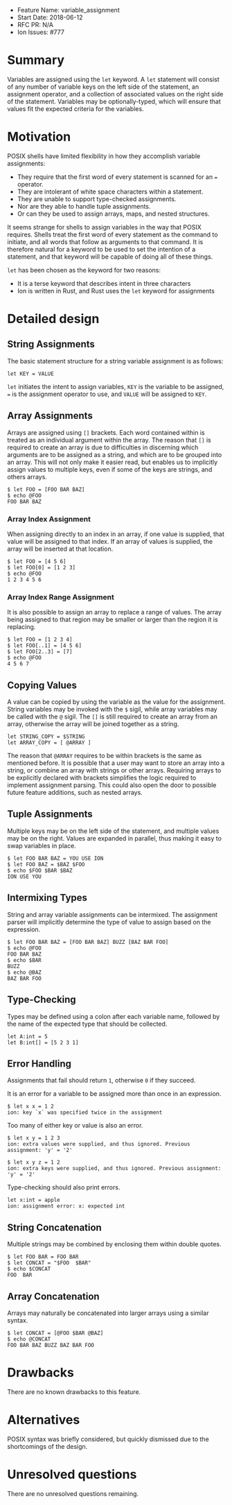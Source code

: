 - Feature Name: variable_assignment
- Start Date: 2018-06-12
- RFC PR: N/A
- Ion Issues: #777

# Summary
[summary]: #summary

Variables are assigned using the `let` keyword. A `let` statement will consist of any number of
variable keys on the left side of the statement, an assignment operator, and a collection of
associated values on the right side of the statement. Variables may be optionally-typed, which
will ensure that values fit the expected criteria for the variables.

# Motivation
[motivation]: #motivation

POSIX shells have limited flexibility in how they accomplish variable assignments:

- They require that the first word of every statement is scanned for an `=` operator.
- They are intolerant of white space characters within a statement.
- They are unable to support type-checked assignments.
- Nor are they able to handle tuple assignments.
- Or can they be used to assign arrays, maps, and nested structures.

It seems strange for shells to assign variables in the way that POSIX requires. Shells treat
the first word of every statement as the command to initiate, and all words that follow as
arguments to that command. It is therefore natural for a keyword to be used to set the
intention of a statement, and that keyword will be capable of doing all of these things.

`let` has been chosen as the keyword for two reasons:

- It is a terse keyword that describes intent in three characters
- Ion is written in Rust, and Rust uses the `let` keyword for assignments

# Detailed design
[design]: #detailed-design

## String Assignments
[strings]: #strings

The basic statement structure for a string variable assignment is as follows:

```
let KEY = VALUE
```

`let` initiates the intent to assign variables, `KEY` is the variable to be assigned, `=` is the
assignment operator to use, and `VALUE` will be assigned to `KEY`.

## Array Assignments
[arrays]: #arrays

Arrays are assigned using `[]` brackets. Each word contained within is treated as an individual
argument within the array. The reason that `[]` is required to create an array is due to
difficulties in discerning which arguments are to be assigned as a string, and which are to be
grouped into an array. This will not only make it easier read, but enables us to implicitly assign
values to multiple keys, even if some of the keys are strings, and others arrays.

```
$ let FOO = [FOO BAR BAZ]
$ echo @FOO
FOO BAR BAZ
```

### Array Index Assignment
[array-index-assignment]: #array-index-assignment

When assigning directly to an index in an array, if one value is supplied, that value will
be assigned to that index. If an array of values is supplied, the array will be inserted
at that location.

```
$ let FOO = [4 5 6]
$ let FOO[0] = [1 2 3]
$ echo @FOO
1 2 3 4 5 6
```

### Array Index Range Assignment
[array-index-range-assignment]: #array-index-range-assignment

It is also possible to assign an array to replace a range of values. The array being assigned to
that region may be smaller or larger than the region it is replacing.

```
$ let FOO = [1 2 3 4]
$ let FOO[..1] = [4 5 6]
$ let FOO[2..3] = [7]
$ echo @FOO
4 5 6 7
```

## Copying Values
[copy]: #copy

A value can be copied by using the variable as the value for the assignment. String variables
may be invoked with the `$` sigil, while array variables may be called with the `@` sigil. The
`[]` is still required to create an array from an array, otherwise the array will be joined
together as a string.

```
let STRING_COPY = $STRING
let ARRAY_COPY = [ @ARRAY ]
```

The reason that `@ARRAY` requires to be within brackets is the same as mentioned before. It is
possible that a user may want to store an array into a string, or combine an array with strings
or other arrays. Requiring arrays to be explicitly declared with brackets simplifies the logic
required to implement assignment parsing. This could also open the door to possible future
feature additions, such as nested arrays.

## Tuple Assignments
[tuples]: #tuples

Multiple keys may be on the left side of the statement, and multiple values may be on the right.
Values are expanded in parallel, thus making it easy to swap variables in place.

```
$ let FOO BAR BAZ = YOU USE ION
$ let FOO BAZ = $BAZ $FOO
$ echo $FOO $BAR $BAZ
ION USE YOU
```

## Intermixing Types
[implicit-tuple]: #implicit-tuple

String and array variable assignments can be intermixed. The assignment
parser will implicitly determine the type of value to assign based on the expression.

```
$ let FOO BAR BAZ = [FOO BAR BAZ] BUZZ [BAZ BAR FOO]
$ echo @FOO
FOO BAR BAZ
$ echo $BAR
BUZZ
$ echo @BAZ
BAZ BAR FOO
```

## Type-Checking
[type-checking]: #type-checking

Types may be defined using a colon after each variable name, followed by the name of the
expected type that should be collected.

```
let A:int = 5
let B:int[] = [5 2 3 1]
```

## Error Handling
[errors]: #errors

Assignments that fail should return `1`, otherwise `0` if they succeed.

It is an error for a variable to be assigned more than once in an expression.

```
$ let x x = 1 2
ion: key `x` was specified twice in the assignment
```

Too many of either key or value is also an error.

```
$ let x y = 1 2 3
ion: extra values were supplied, and thus ignored. Previous assignment: 'y' = '2'
```

```
$ let x y z = 1 2
ion: extra keys were supplied, and thus ignored. Previous assignment: 'y' = '2'
```

Type-checking should also print errors.

```
let x:int = apple
ion: assignment error: x: expected int
```

## String Concatenation
[string-concat]: #string-concat

Multiple strings may be combined by enclosing them within double quotes.

```
$ let FOO BAR = FOO BAR
$ let CONCAT = "$FOO  $BAR"
$ echo $CONCAT
FOO  BAR
```

## Array Concatenation
[array-concat]: #array-concat

Arrays may naturally be concatenated into larger arrays using a similar syntax.

```
$ let CONCAT = [@FOO $BAR @BAZ]
$ echo @CONCAT
FOO BAR BAZ BUZZ BAZ BAR FOO
```

# Drawbacks
[drawbacks]: #drawbacks

There are no known drawbacks to this feature.

# Alternatives
[alternatives]: #alternatives

POSIX syntax was briefly considered, but quickly dismissed due to the shortcomings of the design.

# Unresolved questions
[unresolved]: #unresolved-questions

There are no unresolved questions remaining.
